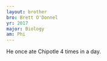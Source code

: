 ```yaml
---
layout: brother
bro: Brett O'Donnel
yr: 2017
major: Biology
am: Phi
---
```

He once ate Chipotle 4 times in a day.